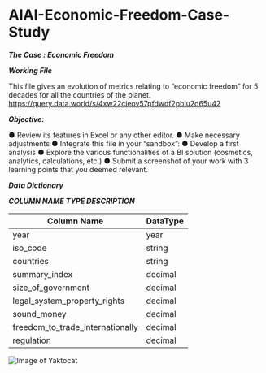 # AIAI-Economic-Freedom-Case-Study

***The Case : Economic Freedom***

***Working File***

This file gives an evolution of metrics relating to “economic freedom” for 5 decades for all the
countries of the planet.
https://query.data.world/s/4xw22cieov57pfdwdf2pbiu2d65u42

***Objective:***

● Review its features in Excel or any other editor.
● Make necessary adjustments
● Integrate this file in your “sandbox”:
● Develop a first analysis
● Explore the various functionalities of a BI solution (cosmetics, analytics,
calculations, etc.)
● Submit a screenshot of your work with 3 learning points that you deemed
relevant.

***Data Dictionary***

***COLUMN NAME TYPE DESCRIPTION***

Column Name | DataType
------------| ------------
year | year
iso_code | string
countries| string
summary_index| decimal
size_of_government |decimal
legal_system_property_rights |decimal
sound_money |decimal
freedom_to_trade_internationally |decimal
regulation |decimal


![Image of Yaktocat](https://octodex.github.com/images/yaktocat.png)

